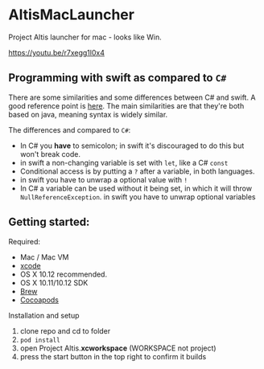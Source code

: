 # AltisMacLauncher
Project Altis launcher for mac - looks like Win.

https://youtu.be/r7xegg1l0x4

## Programming with swift as compared to `C#`

There are some similarities and some differences between C# and swift. A good reference point is [here](https://developer.ibm.com/swift/2016/02/25/swift-for-c-developers/). The main similarities are that they're both based on java, meaning syntax is widely similar.

The differences and compared to `C#`:

* In C# you **have** to semicolon; in swift it's discouraged to do this but won't break code.
* in swift a non-changing variable is set with `let`, like a C# `const`
* Conditional access is by putting a `?` after a variable, in both languages.
* in swift you have to unwrap a optional value with `!`
* In C# a variable can be used without it being set, in which it will throw `NullReferenceException`. in swift you have to unwrap optional variables




## Getting started:

Required:

- Mac / Mac VM
- [xcode](https://itunes.apple.com/us/app/xcode/id497799835?mt=12)
- OS X 10.12 recommended.
- OS X 10.11/10.12 SDK
- [Brew](https://brew.sh/)
- [Cocoapods](https://cocoapods.org/#install)

Installation and setup

1. clone repo and cd to folder
2. `pod install`
3. open Project Altis.**xcworkspace** (WORKSPACE not project)
4. press the start button in the top right to confirm it builds
